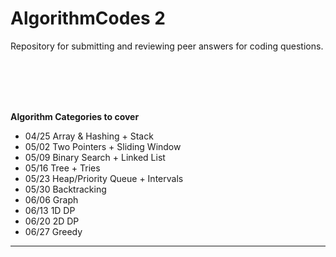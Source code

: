 # AlgorithmCodes 2
Repository for submitting and reviewing peer answers for coding questions.

<br>
<br>
<br>
<br>

<b> Algorithm Categories to cover </b>

- 04/25 Array & Hashing + Stack
- 05/02 Two Pointers + Sliding Window
- 05/09 Binary Search + Linked List
- 05/16 Tree + Tries
- 05/23 Heap/Priority Queue + Intervals
- 05/30 Backtracking
- 06/06 Graph
- 06/13 1D DP
- 06/20 2D DP
- 06/27 Greedy
--------
 
